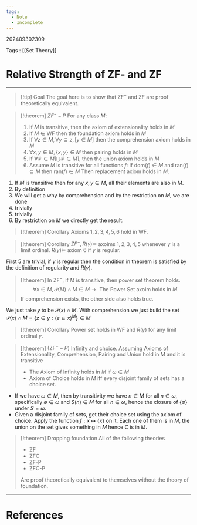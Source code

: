 ```yaml
---
tags:
  - Note
  - Incomplete
---
```

202409302309

Tags : [[Set Theory]]
# Relative Strength of ZF- and ZF
---
>[!tip] Goal
>The goal here is to show that $\text{ZF}^-$ and $\text{ZF}$ are proof theoretically equivalent.

>[!theorem] $ZF^--P$ 
>For any class $M$:
>1. If $M$ is transitive, then the axiom of extensionality holds in $M$
>2. If $M \in \text{WF}$ then the foundation axiom holds in $M$
>3. If $\forall z \in M, \forall y \subseteq z, [y\in M]$ then the comprehension axiom holds in $M$
>4. $\forall x, y\in M, \{ x, y \}\in M$ then pairing holds in $M$
>5. If $\forall \mathcal  F\in M\left[ \bigcup \mathcal F \in M\right]$, then the union axiom holds in $M$
>6. Assume $M$ is transitive for all functions $f$: If $\text{dom}(f)\in M$ and $\text{ran}(f) \subseteq M$ then $\text{ran}(f)\in M$ Then replacement axiom holds in $M$.

1. If $M$ is transitive then for any $x, y\in M$, all their elements are also in $M$.
2. By definition
3. We will get a why by comprehension and by the restriction on $M$, we are done
4. trivially
5. trivially
6. By restriction on $M$ we directly get the result.

>[!theorem] Corollary
>Axioms $1,2,3,4,5,6$ hold in $\text{WF}$.

>[!theorem] Corollary
>$ZF^-, R(\gamma) \vDash$ axoims $1,2,3,4,5$ whenever $\gamma$ is a limit ordinal. $R(\gamma)\vDash$ axiom 6 if $\gamma$ is regular.

First 5 are trivial, if $\gamma$ is regular then the condition in theorem is satisfied by the definition of regularity and $R(\gamma)$.

>[!theorem] In $\text{ZF}^-$, if $M$ is transitive, then power set theorem holds.
>$$
>\forall x \in M, \mathcal P(M)\cap M \in M \to \text{ The Power Set axoim holds in }M.
>$$
>If comprehension exists, the other side also holds true.

We just take $y$ to be $\mathcal P(x)\cap M$. With comprehension we just build the set $\mathcal P(x)\cap M = \{ z\in y : (z\subseteq x)^M\}\in M$

>[!theorem] Corollary
>Power set holds in $\text{WF}$ and $R(\gamma)$ for any limit ordinal $\gamma$.

>[!theorem] $(\text{ZF}^--P)$ Infinity and choice.
>Assuming Axioms of Extensionality, Comprehension, Pairing and Union hold in $M$ and it is transitive
>- The Axiom of Infinity holds in $M$ if $\omega \in M$
>- Axiom of Choice holds in $M$ iff every disjoint family of sets has a choice set.

- If we have $\omega \in M$, then by transitivity we have $n\in M$ for all $n\in \omega$, specifically $\emptyset\in \omega$ and $S(n)\in M$ for all $n\in \omega$, hence the closure of $\{ \emptyset \}$ under $S=\omega$.
- Given a disjoint family of sets, get their choice set using the axiom of choice. Apply the function $f : x\mapsto \{ x \}$ on it. Each one of them is in $M$, the union on the set gives something in $M$ hence $C$ is in $M$.

>[!theorem] Dropping foundation
> All of the following theories
> - $\text{ZF}$
> - $\text{ZFC}$
> - $\text{ZF-P}$
> - $\text{ZFC-P}$
> 
> Are proof theoretically equivalent to themselves without the theory of foundation.


---
# References
